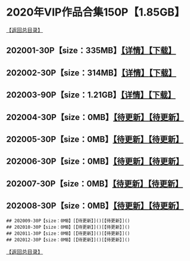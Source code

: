 # 2020年VIP作品合集150P【1.85GB】
[【返回总目录】](/README.md)
## 202001-30P【size：335MB】[【详情】](./VIP01/README.md)[【下载】](https://474b.com/file/25713053-435058434)
## 202002-30P【size：314MB】[【详情】](./VIP02/README.md)[【下载】](https://474b.com/file/25713053-435058713)
## 202003-90P【size：1.21GB】[【详情】](./VIP03/README.md)[【下载】](https://474b.com/file/25713053-437910734)
## 202004-30P【size：0MB】[【待更新】]()[【待更新】]()
## 202005-30P【size：0MB】[【待更新】]()[【待更新】]()
## 202006-30P【size：0MB】[【待更新】]()[【待更新】]()
## 202007-30P【size：0MB】[【待更新】]()[【待更新】]()
## 202008-30P【size：0MB】[【待更新】]()[【待更新】]()

```
## 202009-30P【size：0MB】[【待更新】]()[【待更新】]()
## 202010-30P【size：0MB】[【待更新】]()[【待更新】]()
## 202011-30P【size：0MB】[【待更新】]()[【待更新】]()
## 202012-30P【size：0MB】[【待更新】]()[【待更新】]()
```
[【返回总目录】](/README.md)

